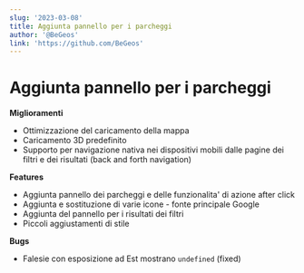 ```yaml
---
slug: '2023-03-08'
title: Aggiunta pannello per i parcheggi
author: '@BeGeos'
link: 'https://github.com/BeGeos'
---
```


# Aggiunta pannello per i parcheggi

**Miglioramenti**

- Ottimizzazione del caricamento della mappa
- Caricamento 3D predefinito
- Supporto per navigazione nativa nei dispositivi mobili dalle pagine dei filtri e dei risultati (back and forth navigation)

**Features**

- Aggiunta pannello dei parcheggi e delle funzionalita' di azione after click
- Aggiunta e sostituzione di varie icone - fonte principale Google
- Aggiunta del pannello per i risultati dei filtri
- Piccoli aggiustamenti di stile

**Bugs**

- Falesie con esposizione ad Est mostrano `undefined` (fixed)
